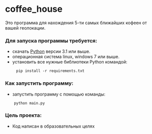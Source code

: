 # coffee_house
 Это программа для нахождения 5-ти самых ближайших кофеен от вашей геолокации.
### Для запуска программы требуется:
 * скачать [Python](https://www.python.org/) версии 3.1 или выше.
 * операционная система linux, windows 7 или выше.
 * установить все нужные библиотеки Python командой:
```
	 pip install -r requirements.txt
```
### Как запустить программу:
* запустить программу с помощью команды:
```
	python main.py
```
### Цель проекта:
* Код написан в образовательных целях 